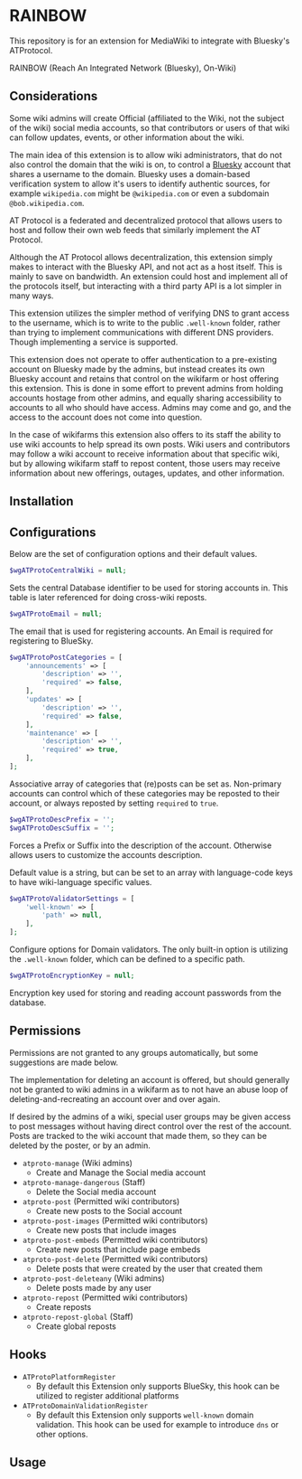 # RAINBOW

This repository is for an extension for MediaWiki to integrate with Bluesky's ATProtocol.

RAINBOW (Reach An Integrated Network (Bluesky), On-Wiki)

## Considerations

Some wiki admins will create Official (affiliated to the Wiki, not the subject of the wiki) social media accounts, so that contributors or users of that wiki can follow updates, events, or other information about the wiki.

The main idea of this extension is to allow wiki administrators, that do not also control the domain that the wiki is on, to control a [Bluesky](https://bsky.social/about) account that shares a username to the domain. Bluesky uses a domain-based verification system to allow it's users to identify authentic sources, for example `wikipedia.com` might be `@wikipedia.com` or even a subdomain `@bob.wikipedia.com`.

AT Protocol is a federated and decentralized protocol that allows users to host and follow their own web feeds that similarly implement the AT Protocol.

Although the AT Protocol allows decentralization, this extension simply makes to interact with the Bluesky API, and not act as a host itself. This is mainly to save on bandwidth. An extension could host and implement all of the protocols itself, but interacting with a third party API is a lot simpler in many ways.

This extension utilizes the simpler method of verifying DNS to grant access to the username, which is to write to the public `.well-known` folder, rather than trying to implement communications with different DNS providers. Though implementing a service is supported.

This extension does not operate to offer authentication to a pre-existing account on Bluesky made by the admins, but instead creates its own Bluesky account and retains that control on the wikifarm or host offering this extension. This is done in some effort to prevent admins from holding accounts hostage from other admins, and equally sharing accessibility to accounts to all who should have access. Admins may come and go, and the access to the account does not come into question.

In the case of wikifarms this extension also offers to its staff the ability to use wiki accounts to help spread its own posts. Wiki users and contributors may follow a wiki account to receive information about that specific wiki, but by allowing wikifarm staff to repost content, those users may receive information about new offerings, outages, updates, and other information.

## Installation



## Configurations

Below are the set of configuration options and their default values.

```php
$wgATProtoCentralWiki = null;
```

Sets the central Database identifier to be used for storing accounts in. This table is later referenced for doing cross-wiki reposts.

```php
$wgATProtoEmail = null;
```

The email that is used for registering accounts. An Email is required for registering to BlueSky.

```php
$wgATProtoPostCategories = [
    'announcements' => [
        'description' => '',
        'required' => false,
    ],
    'updates' => [
        'description' => '',
        'required' => false,
    ],
    'maintenance' => [
        'description' => '',
        'required' => true,
    ],
];
```

Associative array of categories that (re)posts can be set as. Non-primary accounts can control which of these categories may be reposted to their account, or always reposted by setting `required` to `true`.

```php
$wgATProtoDescPrefix = '';
$wgATProtoDescSuffix = '';
```

Forces a Prefix or Suffix into the description of the account. Otherwise allows users to customize the accounts description.

Default value is a string, but can be set to an array with language-code keys to have wiki-language specific values.

```php
$wgATProtoValidatorSettings = [
    'well-known' => [
        'path' => null,
    ],
];
```

Configure options for Domain validators. The only built-in option is utilizing the `.well-known` folder, which can be defined to a specific path.

```php
$wgATProtoEncryptionKey = null;
```

Encryption key used for storing and reading account passwords from the database.

## Permissions

Permissions are not granted to any groups automatically, but some suggestions are made below.

The implementation for deleting an account is offered, but should generally not be granted to wiki admins in a wikifarm as to not have an abuse loop of deleting-and-recreating an account over and over again.

If desired by the admins of a wiki, special user groups may be given access to post messages without having direct control over the rest of the account. Posts are tracked to the wiki account that made them, so they can be deleted by the poster, or by an admin.

- `atproto-manage` (Wiki admins)
  - Create and Manage the Social media account
- `atproto-manage-dangerous` (Staff)
  - Delete the Social media account
- `atproto-post` (Permitted wiki contributors)
  - Create new posts to the Social account
- `atproto-post-images` (Permitted wiki contributors)
  - Create new posts that include images
- `atproto-post-embeds` (Permitted wiki contributors)
  - Create new posts that include page embeds
- `atproto-post-delete` (Permitted wiki contributors)
  - Delete posts that were created by the user that created them
- `atproto-post-deleteany` (Wiki admins)
  - Delete posts made by any user
- `atproto-repost` (Permitted wiki contributors)
  - Create reposts
- `atproto-repost-global` (Staff)
  - Create global reposts

## Hooks

- `ATProtoPlatformRegister`
  - By default this Extension only supports BlueSky, this hook can be utilized to register additional platforms
- `ATProtoDomainValidationRegister`
    - By default this Extension only supports `well-known` domain validation. This hook can be used for example to introduce `dns` or other options.

## Usage
